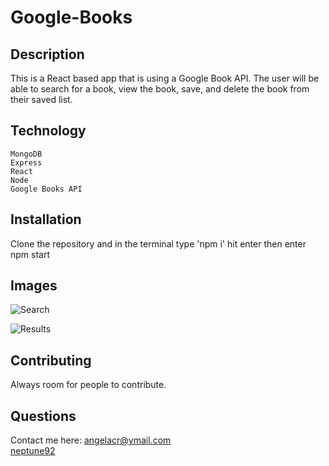 # Google-Books

  ## Description
  This is a React based app that is using a Google Book API. The user will be able to search for a book,
  view the book, save, and delete the book from their saved list.
 
  ## Technology
    MongoDB
    Express
    React
    Node
    Google Books API

  ## Installation
  Clone the repository and in the terminal type 'npm i' hit enter then enter npm start

  ## Images
   ![Search](https://scontent-dfw5-2.xx.fbcdn.net/v/t1.6435-9/209217498_1843521312495146_8743769038067343674_n.jpg?_nc_cat=100&ccb=1-3&_nc_sid=730e14&_nc_ohc=hRLPjDDlW-0AX-nPwMv&_nc_oc=AQnU-IlimvisXAo8g884phKZVZw-rbAM7UNyXj4p50EPF8p8XGLDGFcfFhkVKH5ipCo&_nc_ht=scontent-dfw5-2.xx&oh=5299fe9915b1675880b8cfb60dd4933c&oe=60E0DBA9)

  ![Results](https://scontent-dfw5-2.xx.fbcdn.net/v/t1.6435-9/210219425_1843522369161707_4842464347885001163_n.jpg?_nc_cat=102&ccb=1-3&_nc_sid=730e14&_nc_ohc=ucQCvrXUMXUAX-Cnzd8&tn=uCZpXb2pkK72x1nv&_nc_ht=scontent-dfw5-2.xx&oh=33d4b96446143e219555ce46596c8f7a&oe=60E1B76C)


  ## Contributing
  Always room for people to contribute.

  ## Questions
  Contact me here: angelacr@ymail.com
  <br>
  [neptune92](github.com/neptune92)

